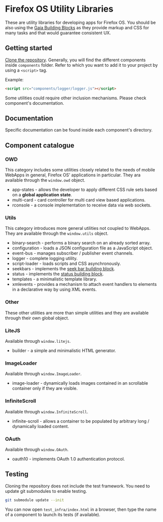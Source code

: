 # Firefox OS Utility Libraries

These are utility libraries for developing apps for Firefox OS. You should be also using the [Gaia Building Blocks](http://buildingfirefoxos.com/) as they provide markup and CSS for many tasks and that would guarantee consistent UX.

## Getting started

[Clone the repository](https://github.com/telefonicaid/B2G-Utility-Libraries.JS). Generally, you will find the different components inside `components` folder. Refer to which you want to add it to your project by using a `<script>` tag.

Example:

```html
<script src="components/logger/logger.js"></script>
```

Some utilities could require other inclusion mechanisms. Please check component's documentation.

## Documentation

Specific documentation can be found inside each component's directory.

## Component catalogue

### OWD

This category includes some utilities closely related to the needs of mobile WebApps in general, Firefox OS' applications in particular. They ara available through the `window.owd` object.

* app-states - allows the developer to apply different CSS rule sets based on a __global application state__.
* multi-card - card controller for multi card view based applications.
* rconsole - a console implementation to receive data via web sockets.

### Utils

This category introduces more general utilities not coupled to WebApps. They are available through the `window.utils` object.

* binary-search - performs a binary search on an already sorted array.
* configuration - loads a JSON configuration file as a JavaScript object.
* event-bus - manages subscriber / publisher event channels.
* logger - complete logging utility.
* script-loader - loads scripts and CSS asynchronously.
* seekbars - implements the [seek bar building block](http://buildingfirefoxos.com/building-blocks/seek-bars/).
* status - implements the [status building block](http://buildingfirefoxos.com/building-blocks/status/).
* templates - a minimalistic template library.
* xmlevents - provides a mechanism to attach event handlers to elements in a declarative way by using XML events.

### Other

These other utilities are more than simple utilities and they are available through their own global object.

### LiteJS

Available through `window.litejs`.

* builder - a simple and minimalistic HTML generator.

### ImageLoader

Available through `window.ImageLoader`.

* image-loader - dynamically loads images contained in an scrollable container only if they are visible.

### InfiniteScroll

Available through `window.InfiniteScroll`.

* infinite-scroll - allows a container to be populated by arbitrary long / dynamically loaded content.

### OAuth

Available through `window.OAuth`.

* oauth10 - implements OAuth 1.0 authentication protocol.

## Testing

Cloning the repository does not include the test framework. You need to update git submodules to enable testing.

```bash
git submodule update --init
```

You can now open `test_infra/index.html` in a browser, then type the name of a component to launch its tests (if available).
